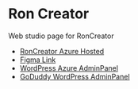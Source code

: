 # Ron Creator 

Web studio page for RonCreator

- [RonCreator Azure Hosted](https://roncreator.azurewebsites.net)
- [Figma Link](https://www.figma.com/file/ViqHoAfDIY00OgluqYhhN8)
- [WordPress Azure AdminPanel](https://roncreator.azurewebsites.net/wp-admin/)
- [GoDuddy WordPress AdminPanel](https://roncreator.ca/wp-admin/)

